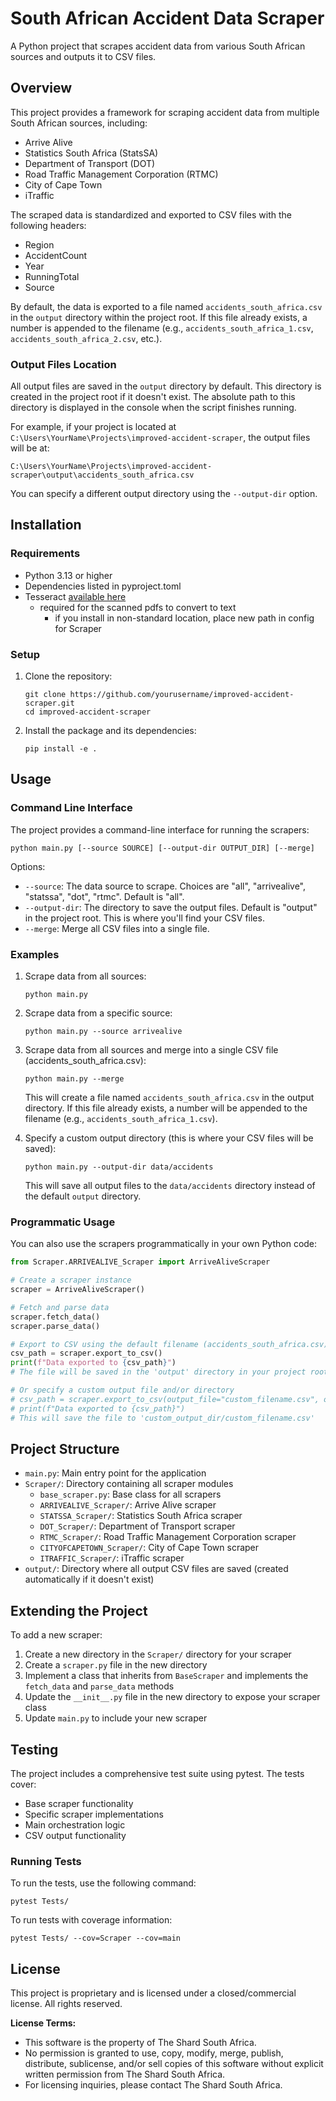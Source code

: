 # South African Accident Data Scraper

A Python project that scrapes accident data from various South African sources and outputs it to CSV files.

## Overview

This project provides a framework for scraping accident data from multiple South African sources, including:

- Arrive Alive
- Statistics South Africa (StatsSA)
- Department of Transport (DOT)
- Road Traffic Management Corporation (RTMC)
- City of Cape Town
- iTraffic

The scraped data is standardized and exported to CSV files with the following headers:
- Region
- AccidentCount
- Year
- RunningTotal
- Source

By default, the data is exported to a file named `accidents_south_africa.csv` in the `output` directory within the project root. If this file already exists, a number is appended to the filename (e.g., `accidents_south_africa_1.csv`, `accidents_south_africa_2.csv`, etc.).

### Output Files Location

All output files are saved in the `output` directory by default. This directory is created in the project root if it doesn't exist. The absolute path to this directory is displayed in the console when the script finishes running.

For example, if your project is located at `C:\Users\YourName\Projects\improved-accident-scraper`, the output files will be at:
```
C:\Users\YourName\Projects\improved-accident-scraper\output\accidents_south_africa.csv
```

You can specify a different output directory using the `--output-dir` option.

## Installation

### Requirements

- Python 3.13 or higher
- Dependencies listed in pyproject.toml
- Tesseract [available here](https://github.com/tesseract-ocr/tesseract/releases/tag/5.5.0)
  - required for the scanned pdfs to convert to text
    - if you install in non-standard location, place new path in config for Scraper

### Setup

1. Clone the repository:
   ```
   git clone https://github.com/yourusername/improved-accident-scraper.git
   cd improved-accident-scraper
   ```

2. Install the package and its dependencies:
   ```
   pip install -e .
   ```

## Usage

### Command Line Interface

The project provides a command-line interface for running the scrapers:

```
python main.py [--source SOURCE] [--output-dir OUTPUT_DIR] [--merge]
```

Options:
- `--source`: The data source to scrape. Choices are "all", "arrivealive", "statssa", "dot", "rtmc". Default is "all".
- `--output-dir`: The directory to save the output files. Default is "output" in the project root. This is where you'll find your CSV files.
- `--merge`: Merge all CSV files into a single file.

### Examples

1. Scrape data from all sources:
   ```
   python main.py
   ```

2. Scrape data from a specific source:
   ```
   python main.py --source arrivealive
   ```

3. Scrape data from all sources and merge into a single CSV file (accidents_south_africa.csv):
   ```
   python main.py --merge
   ```
   This will create a file named `accidents_south_africa.csv` in the output directory. If this file already exists, a number will be appended to the filename (e.g., `accidents_south_africa_1.csv`).

4. Specify a custom output directory (this is where your CSV files will be saved):
   ```
   python main.py --output-dir data/accidents
   ```
   This will save all output files to the `data/accidents` directory instead of the default `output` directory.

### Programmatic Usage

You can also use the scrapers programmatically in your own Python code:

```python
from Scraper.ARRIVEALIVE_Scraper import ArriveAliveScraper

# Create a scraper instance
scraper = ArriveAliveScraper()

# Fetch and parse data
scraper.fetch_data()
scraper.parse_data()

# Export to CSV using the default filename (accidents_south_africa.csv) in the default output directory
csv_path = scraper.export_to_csv()
print(f"Data exported to {csv_path}")
# The file will be saved in the 'output' directory in your project root

# Or specify a custom output file and/or directory
# csv_path = scraper.export_to_csv(output_file="custom_filename.csv", output_dir="custom_output_dir")
# print(f"Data exported to {csv_path}")
# This will save the file to 'custom_output_dir/custom_filename.csv'
```

## Project Structure

- `main.py`: Main entry point for the application
- `Scraper/`: Directory containing all scraper modules
  - `base_scraper.py`: Base class for all scrapers
  - `ARRIVEALIVE_Scraper/`: Arrive Alive scraper
  - `STATSSA_Scraper/`: Statistics South Africa scraper
  - `DOT_Scraper/`: Department of Transport scraper
  - `RTMC_Scraper/`: Road Traffic Management Corporation scraper
  - `CITYOFCAPETOWN_Scraper/`: City of Cape Town scraper
  - `ITRAFFIC_Scraper/`: iTraffic scraper
- `output/`: Directory where all output CSV files are saved (created automatically if it doesn't exist)

## Extending the Project

To add a new scraper:

1. Create a new directory in the `Scraper/` directory for your scraper
2. Create a `scraper.py` file in the new directory
3. Implement a class that inherits from `BaseScraper` and implements the `fetch_data` and `parse_data` methods
4. Update the `__init__.py` file in the new directory to expose your scraper class
5. Update `main.py` to include your new scraper

## Testing

The project includes a comprehensive test suite using pytest. The tests cover:

- Base scraper functionality
- Specific scraper implementations
- Main orchestration logic
- CSV output functionality

### Running Tests

To run the tests, use the following command:

```
pytest Tests/
```

To run tests with coverage information:

```
pytest Tests/ --cov=Scraper --cov=main
```

## License

This project is proprietary and is licensed under a closed/commercial license. All rights reserved.

**License Terms:**
- This software is the property of The Shard South Africa.
- No permission is granted to use, copy, modify, merge, publish, distribute, sublicense, and/or sell copies of this software without explicit written permission from The Shard South Africa.
- For licensing inquiries, please contact The Shard South Africa.
